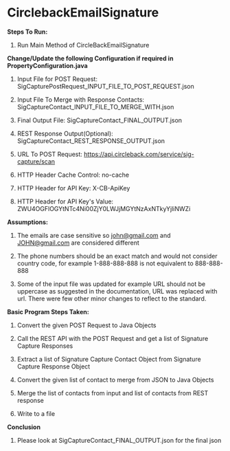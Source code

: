 # CirclebackEmailSignature

<b>Steps To Run:</b>

1. Run Main Method of CircleBackEmailSignature


<b>Change/Update the following Configuration if required in PropertyConfiguration.java</b>

1. Input File for POST Request: SigCapturePostRequest_INPUT_FILE_TO_POST_REQUEST.json

2. Input File To Merge with Response Contacts: SigCaptureContact_INPUT_FILE_TO_MERGE_WITH.json

3. Final Output File: SigCaptureContact_FINAL_OUTPUT.json

4. REST Response Output(Optional): SigCaptureContact_REST_RESPONSE_OUTPUT.json

5. URL To POST Request: https://api.circleback.com/service/sig-capture/scan

6. HTTP Header Cache Control: no-cache

7. HTTP Header for API Key: X-CB-ApiKey

8. HTTP Header for API Key's Value: ZWU4OGFlOGYtNTc4Ni00ZjY0LWJjMGYtNzAxNTkyYjliNWZi


<b>Assumptions:</b>

1. The emails are case sensitive so john@gmail.com and JOHN@gmail.com are considered different

2. The phone numbers should be an exact match and would not consider country code, for example 1-888-888-888 is not equivalent to 888-888-888

3. Some of the input file was updated for example URL should not be uppercase as suggested in the documentation, URL was replaced with url. There were few other minor changes to reflect to the standard.


<b>Basic Program Steps Taken:</b>

1. Convert the given POST Request to Java Objects

2. Call the REST API with the POST Request and get a list of Signature Capture Responses

3. Extract a list of Signature Capture Contact Object from Signature Capture Response Object

4. Convert the given list of contact to merge from JSON to Java Objects

5. Merge the list of contacts from input and list of contacts from REST response

6. Write to a file

<b>Conclusion</b>
1. Please look at SigCaptureContact_FINAL_OUTPUT.json for the final json

